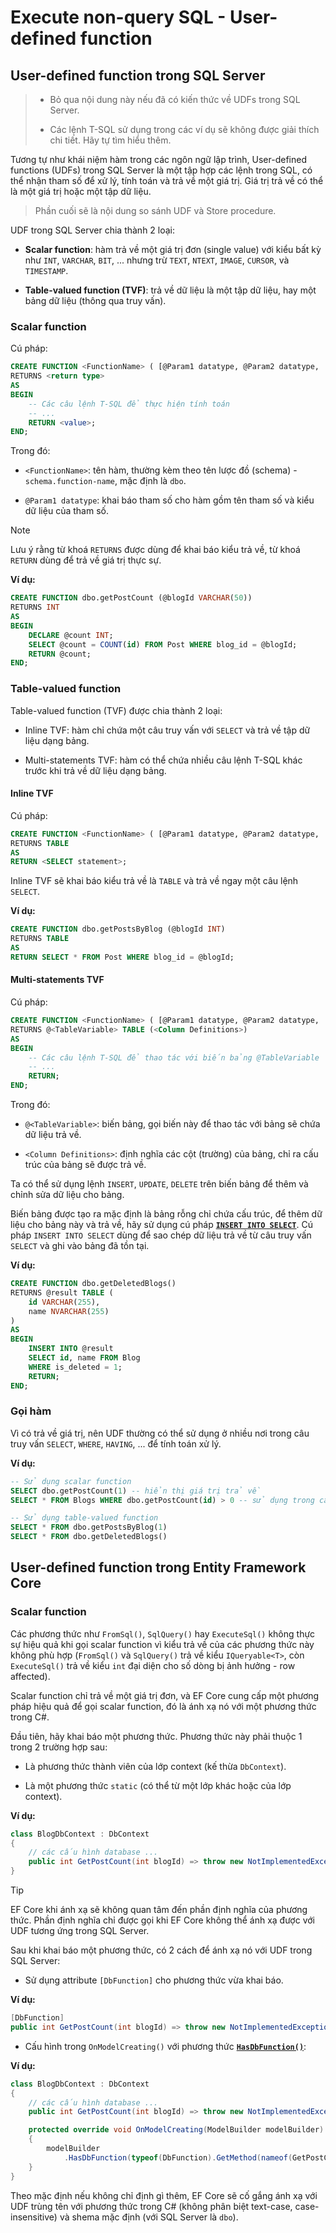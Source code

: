 # Execute non-query SQL - User-defined function

## User-defined function trong SQL Server

> - Bỏ qua nội dung này nếu đã có kiến thức về UDFs trong SQL Server.
>
> - Các lệnh T-SQL sử dụng trong các ví dụ sẽ không được giải thích chi tiết. Hãy tự tìm hiểu thêm.

Tương tự như khái niệm hàm trong các ngôn ngữ lập trình, User-defined functions (UDFs) trong SQL Server là một tập hợp các lệnh trong SQL, có thể nhận tham số để xử lý, tính toán và trả về một giá trị. Giá trị trả về có thể là một giá trị hoặc một tập dữ liệu.

> Phần cuối sẽ là nội dung so sánh UDF và Store procedure.

UDF trong SQL Server chia thành 2 loại:

- **Scalar function**: hàm trả về một giá trị đơn (single value) với kiểu bất kỳ như `INT`, `VARCHAR`, `BIT`, ... nhưng trừ `TEXT`, `NTEXT`, `IMAGE`, `CURSOR`, và `TIMESTAMP`.

- **Table-valued function (TVF)**: trả về dữ liệu là một tập dữ liệu, hay một bảng dữ liệu (thông qua truy vấn).

### Scalar function

Cú pháp:

```sql
CREATE FUNCTION <FunctionName> ( [@Param1 datatype, @Param2 datatype, ...] )
RETURNS <return type>
AS
BEGIN
    -- Các câu lệnh T-SQL để thực hiện tính toán
    -- ...
    RETURN <value>;
END;
```

Trong đó:

- `<FunctionName>`: tên hàm, thường kèm theo tên lược đồ (schema) - `schema.function-name`, mặc định là `dbo`.

- `@Param1 datatype`: khai báo tham số cho hàm gồm tên tham số và kiểu dữ liệu của tham số.

> [!Note]
> Lưu ý rằng từ khoá `RETURNS` được dùng để khai báo kiểu trả về, từ khoá `RETURN` dùng để trả về giá trị thực sự.

**Ví dụ:**

```sql
CREATE FUNCTION dbo.getPostCount (@blogId VARCHAR(50))
RETURNS INT
AS
BEGIN
    DECLARE @count INT;
    SELECT @count = COUNT(id) FROM Post WHERE blog_id = @blogId;
    RETURN @count;
END;
```

### Table-valued function

Table-valued function (TVF) được chia thành 2 loại:

- Inline TVF: hàm chỉ chứa một câu truy vấn với `SELECT` và trả về tập dữ liệu dạng bảng.

- Multi-statements TVF: hàm có thể chứa nhiều câu lệnh T-SQL khác trước khi trả về dữ liệu dạng bảng.

#### Inline TVF

Cú pháp:

```sql
CREATE FUNCTION <FunctionName> ( [@Param1 datatype, @Param2 datatype, ...] )
RETURNS TABLE
AS
RETURN <SELECT statement>;
```

Inline TVF sẽ khai báo kiểu trả về là `TABLE` và trả về ngay một câu lệnh `SELECT`.

**Ví dụ:**

```sql
CREATE FUNCTION dbo.getPostsByBlog (@blogId INT)
RETURNS TABLE
AS
RETURN SELECT * FROM Post WHERE blog_id = @blogId;
```

#### Multi-statements TVF

Cú pháp:

```sql
CREATE FUNCTION <FunctionName> ( [@Param1 datatype, @Param2 datatype, ...] )
RETURNS @<TableVariable> TABLE (<Column Definitions>)
AS
BEGIN
    -- Các câu lệnh T-SQL để thao tác với biến bảng @TableVariable
    -- ...
    RETURN;
END;
```

Trong đó:

- `@<TableVariable>`: biến bảng, gọi biến này để thao tác với bảng sẽ chứa dữ liệu trả về.

- `<Column Definitions>`: định nghĩa các cột (trường) của bảng, chỉ ra cấu trúc của bảng sẽ được trả về.

Ta có thể sử dụng lệnh `INSERT`, `UPDATE`, `DELETE` trên biến bảng để thêm và chỉnh sửa dữ liệu cho bảng.

Biến bảng được tạo ra mặc định là bảng rỗng chỉ chứa cấu trúc, để thêm dữ liệu cho bảng này và trả về, hãy sử dụng cú pháp [**`INSERT INTO SELECT`**](https://www.w3schools.com/sql/sql_insert_into_select.asp). Cú pháp `INSERT INTO SELECT` dùng để sao chép dữ liệu trả về từ câu truy vấn `SELECT` và ghi vào bảng đã tồn tại.

**Ví dụ:**

```sql
CREATE FUNCTION dbo.getDeletedBlogs()
RETURNS @result TABLE (
    id VARCHAR(255),
    name NVARCHAR(255)
)
AS
BEGIN
    INSERT INTO @result
    SELECT id, name FROM Blog
    WHERE is_deleted = 1;
    RETURN;
END;
```

### Gọi hàm

Vì có trả về giá trị, nên UDF thường có thể sử dụng ở nhiều nơi trong câu truy vấn `SELECT`, `WHERE`, `HAVING`, ... để tính toán xử lý.

**Ví dụ:**

```sql
-- Sử dụng scalar function
SELECT dbo.getPostCount(1) -- hiển thị giá trị trả về
SELECT * FROM Blogs WHERE dbo.getPostCount(id) > 0 -- sử dụng trong câu truy vấn

-- Sử dụng table-valued function
SELECT * FROM dbo.getPostsByBlog(1)
SELECT * FROM dbo.getDeletedBlogs()
```


## User-defined function trong Entity Framework Core

### Scalar function

Các phương thức như `FromSql()`, `SqlQuery()` hay `ExecuteSql()` không thực sự hiệu quả khi gọi scalar function vì kiểu trả về của các phương thức này không phù hợp (`FromSql()` và `SqlQuery()` trả về kiểu `IQueryable<T>`, còn `ExecuteSql()` trả về kiểu `int` đại diện cho số dòng bị ảnh hưởng - row affected).

Scalar function chỉ trả về một giá trị đơn, và EF Core cung cấp một phương pháp hiệu quả để gọi scalar function, đó là ánh xạ nó với một phương thức trong C#.

Đầu tiên, hãy khai báo một phương thức. Phương thức này phải thuộc 1 trong 2 trường hợp sau:

- Là phương thức thành viên của lớp context (kế thừa `DbContext`).

- Là một phương thức `static` (có thể từ một lớp khác hoặc của lớp context).

**Ví dụ:**

```cs
class BlogDbContext : DbContext
{
    // các cấu hình database ...
    public int GetPostCount(int blogId) => throw new NotImplementedException();
}
```

> [!Tip]
> EF Core khi ánh xạ sẽ không quan tâm đến phần định nghĩa của phương thức. Phần định nghĩa chỉ được gọi khi EF Core không thể ánh xạ được với UDF tương ứng trong SQL Server.

Sau khi khai báo một phương thức, có 2 cách để ánh xạ nó với UDF trong SQL Server:

- Sử dụng attribute `[DbFunction]` cho phương thức vừa khai báo.

**Ví dụ:**

```cs
[DbFunction]
public int GetPostCount(int blogId) => throw new NotImplementedException();
```

- Cấu hình trong `OnModelCreating()` với phương thức [**`HasDbFunction()`**](https://learn.microsoft.com/en-us/dotnet/api/microsoft.entityframeworkcore.relationalmodelbuilderextensions.hasdbfunction?view=efcore-9.0):

**Ví dụ:**

```cs
class BlogDbContext : DbContext
{
    // các cấu hình database ...
    public int GetPostCount(int blogId) => throw new NotImplementedException();

    protected override void OnModelCreating(ModelBuilder modelBuilder)
    {
        modelBuilder
            .HasDbFunction(typeof(DbFunction).GetMethod(nameof(GetPostCount), [typeof(int)])!)
    }
}
```

Theo mặc định nếu không chỉ định gì thêm, EF Core sẽ cố gắng ánh xạ với UDF trùng tên với phương thức trong C# (không phân biệt text-case, case-insensitive) và shema mặc định (với SQL Server là `dbo`).


